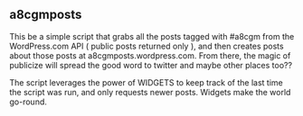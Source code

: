 ## a8cgmposts

This be a simple script that grabs all the posts tagged with #a8cgm from the WordPress.com API ( public posts returned only ), and then creates posts about those posts at a8cgmposts.wordpress.com.  From there, the magic of publicize will spread the good word to twitter and maybe other places too??

The script leverages the power of WIDGETS to keep track of the last time the script was run, and only requests newer posts.  Widgets make the world go-round.